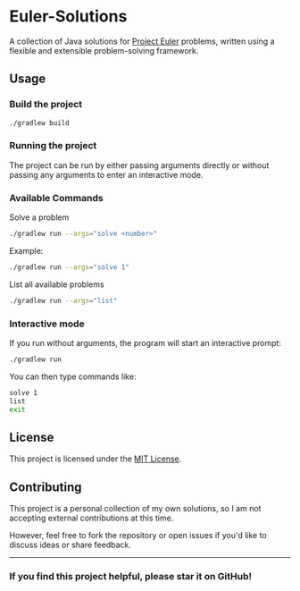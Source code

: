 # Euler-Solutions

A collection of Java solutions for [Project Euler](https://projecteuler.net/) problems, written using a flexible and extensible problem-solving framework.

## Usage

### Build the project

```bash
./gradlew build
```

### Running the project

The project can be run by either passing arguments directly or without passing any arguments to enter an interactive mode.

### Available Commands

Solve a problem

```bash
./gradlew run --args="solve <number>"
```

Example:

```bash
./gradlew run --args="solve 1"
```

List all available problems

```bash
./gradlew run --args="list"
```

### Interactive mode

If you run without arguments, the program will start an interactive prompt:

```bash
./gradlew run
```

You can then type commands like:

```bash
solve 1
list
exit
```

## License

This project is licensed under the [MIT License](LICENSE).

## Contributing

This project is a personal collection of my own solutions, so I am not accepting external contributions at this time.  

However, feel free to fork the repository or open issues if you'd like to discuss ideas or share feedback.

---

### If you find this project helpful, please star it on GitHub!
